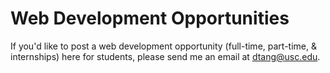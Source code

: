 Web Development Opportunities
=============================

If you'd like to post a web development opportunity (full-time, part-time, & internships) here for students, please send me an email at dtang@usc.edu.